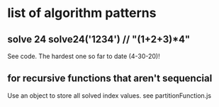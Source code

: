 # list of algorithm patterns

## solve 24 solve24('1234') // "(1+2+3)\*4"

See code. The hardest one so far to date (4-30-20)!

## for recursive functions that aren't sequencial

Use an object to store all solved index values. see partitionFunction.js
